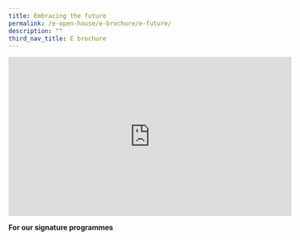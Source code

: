 ```yaml
---
title: Embracing the future
permalink: /e-open-house/e-brochure/e-future/
description: ""
third_nav_title: E brochure
---
```

<iframe allowfullscreen="" allow="accelerometer; autoplay; clipboard-write; encrypted-media; gyroscope; picture-in-picture; web-share" frameborder="0" title="YouTube video player" src="https://www.youtube.com/embed/sBkrM4brR4I" height="315" width="560"></iframe>


**For our signature programmes**